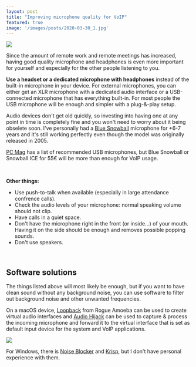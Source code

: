 ```yaml
---
layout: post
title: "Improving microphone quality for VoIP"
featured: true
image: '/images/posts/2020-03-30_1.jpg'
---
```


![]({{site.baseurl}}/images/posts/2020-03-30_1.jpg)

Since the amount of remote work and remote meetings has increased, having good quality microphone and headphones is even more important for yourself and especially for the other people listening to you.

**Use a headset or a dedicated microphone with headphones** instead of the built-in microphone in your device. For external microphones, you can either get an XLR microphone with a dedicated audio interface or a USB-connected microphone that has everything built-in. For most people the USB microphone will be enough and simpler with a plug-&-play setup. 

Audio devices don't get old quickly, so investing into having one at any point in time is completely fine and you won't need to worry about it being obselete soon. I've personally had a [Blue Snowball](https://www.bluedesigns.com/products/snowball/) microphone for +6-7 years and it's still working perfectly even though the model was originally released in 2005.

[PC Mag](https://uk.pcmag.com/microphones/116655/the-best-usb-microphones) has a list of recommended USB microphones, but Blue Snowball or Snowball ICE for 55€ will be more than enough for VoIP usage.

<br/>

**Other things:**

- Use push-to-talk when available (especially in large attendance confrence calls).
- Check the audio levels of your microphone: normal speaking volume should not clip.
- Have calls in a quiet space.
- Don't have the microphone right in the front (or inside…) of your mouth. Having it on the side should be enough and removes possible popping sounds.
- Don't use speakers.

<br/>

## Software solutions

The things listed above will most likely be enough, but if you want to have clean sound without any background noise, you can use software to filter out background noise and other unwanted frequencies.

On a macOS device, [Loopback](https://rogueamoeba.com/loopback/) from Rogue Amoeba can be used to create virtual audio interfaces and [Audio Hijack](https://rogueamoeba.com/audiohijack/) can be used to capture & process the incoming microphone and forward it to the virtual interface that is set as default input device for the system and VoIP applications.

![]({{site.baseurl}}/images/posts/2020-03-30_2.png)

For Windows, there is [Noise Blocker](https://closedlooplabs.com) and [Krisp](https://krisp.ai), but I don't have personal experience with them.
